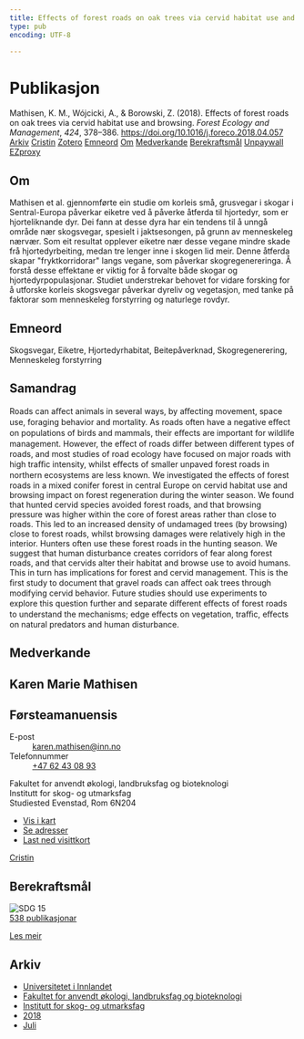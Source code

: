 ```yaml
---
title: Effects of forest roads on oak trees via cervid habitat use and browsing
type: pub
encoding: UTF-8

---
```

<h1>Publikasjon</h1>
<article id="csl-bib-container-Y25HUKCP" class="csl-bib-container">
  <div class="csl-bib-body"> <div class="csl-entry">Mathisen, K. M., Wójcicki, A., &#38; Borowski, Z. (2018). Effects of forest roads on oak trees via cervid habitat use and browsing. <i>Forest Ecology and Management</i>, <i>424</i>, 378–386. <a href="https://doi.org/10.1016/j.foreco.2018.04.057">https://doi.org/10.1016/j.foreco.2018.04.057</a></div> </div>
  <div class="csl-bib-buttons">
    <a href="#taxonomy-article-Y25HUKCP" alt="archive" class="csl-bib-button">Arkiv</a>
    <a href="https://app.cristin.no/results/show.jsf?id=1596138" alt="Cristin" class="csl-bib-button">Cristin</a>
    <a href="http://zotero.org/groups/5881554/items/Y25HUKCP" alt="Zotero" class="csl-bib-button">Zotero</a>
    <a href="#keywords-article-Y25HUKCP" alt="keywords" class="csl-bib-button">Emneord</a>
    <a href="#about-article-Y25HUKCP" alt="about_pub" class="csl-bib-button">Om</a>
    <a href="#contributors-article-Y25HUKCP" alt="contributors" class="csl-bib-button">Medverkande</a>
    <a href="#sdg-article-Y25HUKCP" alt="sdg" class="csl-bib-button">Berekraftsmål</a>
    <a href="https://brage.inn.no/inn-xmlui/bitstream/11250/2576594/4/Mathisen%20et%20al%202018%20Effect%20of%20forest%20roads%20on%20oak%20trees%20FEM%20post%20print.pdf" alt="Unpaywall" class="csl-bib-button">Unpaywall</a>
    <a href="https://brage.inn.no/inn-xmlui/bitstream/11250/2576594/4/Mathisen%20et%20al%202018%20Effect%20of%20forest%20roads%20on%20oak%20trees%20FEM%20post%20print.pdf" alt="EZproxy" class="csl-bib-button">EZproxy</a>
  </div>
  <div id="csl-bib-meta-container-Y25HUKCP"></div>
</article>
<div id="csl-bib-meta-Y25HUKCP" class="csl-bib-meta">
  <article id="about-article-Y25HUKCP" class="about_pub-article">
    <h1>Om</h1>
    Mathisen et al. gjennomførte ein studie om korleis små, grusvegar i skogar i Sentral-Europa påverkar eiketre ved å påverke åtferda til hjortedyr, som er hjorteliknande dyr. Dei fann at desse dyra har ein tendens til å unngå område nær skogsvegar, spesielt i jaktsesongen, på grunn av menneskeleg nærvær. Som eit resultat opplever eiketre nær desse vegane mindre skade frå hjortedyrbeiting, medan tre lenger inne i skogen lid meir. Denne åtferda skapar "fryktkorridorar" langs vegane, som påverkar skogregenereringa. Å forstå desse effektane er viktig for å forvalte både skogar og hjortedyrpopulasjonar. Studiet understrekar behovet for vidare forsking for å utforske korleis skogsvegar påverkar dyreliv og vegetasjon, med tanke på faktorar som menneskeleg forstyrring og naturlege rovdyr.
  </article>
  <article id="keywords-article-Y25HUKCP" class="keywords-article">
    <h1>Emneord</h1>
    Skogsvegar, Eiketre, Hjortedyrhabitat, Beitepåverknad, Skogregenerering, Menneskeleg forstyrring
  </article>
  <article id="abstract-article-Y25HUKCP" class="abstract-article">
    <h1>Samandrag</h1>
    Roads can aﬀect animals in several ways, by aﬀecting movement, space use, foraging behavior and mortality. As 
roads often have a negative eﬀect on populations of birds and mammals, their eﬀects are important for wildlife 
management. However, the eﬀect of roads diﬀer between diﬀerent types of roads, and most studies of road 
ecology have focused on major roads with high traﬃc intensity, whilst eﬀects of smaller unpaved forest roads in 
northern ecosystems are less known. We investigated the eﬀects of forest roads in a mixed conifer forest in 
central Europe on cervid habitat use and browsing impact on forest regeneration during the winter season. We 
found that hunted cervid species avoided forest roads, and that browsing pressure was higher within the core of 
forest areas rather than close to roads. This led to an increased density of undamaged trees (by browsing) close to 
forest roads, whilst browsing damages were relatively high in the interior. Hunters often use these forest roads in 
the hunting season. We suggest that human disturbance creates corridors of fear along forest roads, and that 
cervids alter their habitat and browse use to avoid humans. This in turn has implications for forest and cervid 
management. This is the ﬁrst study to document that gravel roads can aﬀect oak trees through modifying cervid 
behavior. Future studies should use experiments to explore this question further and separate diﬀerent eﬀects of 
forest roads to understand the mechanisms; edge eﬀects on vegetation, traﬃc, eﬀects on natural predators and 
human disturbance.
  </article>
  <article id="contributors-article-Y25HUKCP" class="contributors-article">
    <h1>Medverkande</h1>
    <div class="personas"> <div class="vrtx-hinn-person-card"> <div class="photo"> <i class="lar la-user-circle missing-person"></i> </div> <div class="info"> <hgroup><h1>Karen Marie Mathisen</h1> <h2>Førsteamanuensis</h2> </hgroup><dl> <dt>E-post</dt> <dd> <a href="mailto:karen.mathisen@inn.no">karen.mathisen@inn.no</a> </dd> <dt>Telefonnummer</dt> <dd><a href="tel:+4762430893"> +47 62 43 08 93 </a></dd> </dl> <p> Fakultet for anvendt økologi, landbruksfag og bioteknologi<br> Institutt for skog- og utmarksfag<br> Studiested Evenstad, Rom 6N204 </p> <ul class="vrtx-hinn-links"> <li><a href="https://www.google.com/maps?q=61.42516,11.07813">Vis i kart</a></li> <li><a href="https://www.inn.no/finn-en-ansatt/karen-mathisen.html#vrtx-hinn-addresses">Se adresser</a></li> <li><a href="https://www.inn.no/finn-en-ansatt/karen-mathisen.html?vrtx=vcf">Last ned visittkort</a></li> </ul> </div> </div> <a href="https://app.cristin.no/persons/show.jsf?id=328273" alt="Cristin URL" class="personas-cristin">Cristin</a> </div>
  </article>
  <article id="sdg-article-Y25HUKCP" class="sdg-article">
    <h1>Berekraftsmål</h1>
    <div class="sdg-container"><div id="sdg15" class="sdg">
        <img src="{{< params subfolder >}}images/sdg/sdg15_nn.png" class="image" alt="SDG 15">
        <div class="sdg-overlay">
          <a href="/nn/archive/?key=?sdg=15#archive" class="sdg-publication-count"><span>538</span> publikasjonar</a>
          <p><a href="https://fn.no/om-fn/fns-baerekraftsmaal/livet-paa-land?lang=nno-NO" class="sdg-read-more">Les meir</a></p>
        </div>
      </div></div>
  </article>
  <article id="taxonomy-article-Y25HUKCP" class="taxonomy-article">
    <h1>Arkiv</h1>
    <ul>
      <li>
        <a href="/nn/archive/?key=3DCRN523">Universitetet i Innlandet</a>
      </li>
      <li>
        <a href="/nn/archive/?key=T77LXH6D">Fakultet for anvendt økologi, landbruksfag og bioteknologi</a>
      </li>
      <li>
        <a href="/nn/archive/?key=7TRARPE3">Institutt for skog- og utmarksfag</a>
      </li>
      <li>
        <a href="/nn/archive/?key=YEV4VALG">2018</a>
      </li>
      <li>
        <a href="/nn/archive/?key=9DW535PA">Juli</a>
      </li>
    </ul>
  </article>
</div>
